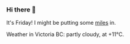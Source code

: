 ### Hi there :wave:

It's Friday! I might be putting some [miles](https://www.strava.com/athletes/889963) in.

Weather in Victoria BC: partly cloudy, at +11°C.

